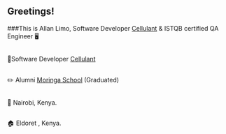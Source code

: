 ## Greetings!

###This is Allan Limo, Software Developer <a href="https://www.cellulant.io/" target="_blank">Cellulant</a> &  ISTQB certified QA Engineer :desktop_computer:	
## 

 :briefcase:Software Developer <a href="https://www.cellulant.io/" target="_blank">Cellulant</a>

##

 :pencil2:	Alumni <a href="https://moringaschool.com">Moringa School</a> (Graduated)
 
 ##
 

:pushpin:	Nairobi, Kenya.

##

:house:	Eldoret , Kenya.


